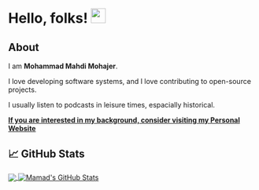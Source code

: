 # Hello, folks! <img src="https://raw.githubusercontent.com/MartinHeinz/MartinHeinz/master/wave.gif" width="30px">

## About

I am **Mohammad Mahdi Mohajer**.

I love developing software systems, and I love contributing to open-source projects.

I usually listen to podcasts in leisure times, espacially historical.

**[If you are interested in my background, consider visiting my Personal Website](https://mamad.me)**

## &#x1f4c8; GitHub Stats

<!-- <a href="https://github.com/mmohajer9/mmohajer9">
  <img align="center" src="https://github-readme-stats.vercel.app/api/top-langs/?username=mmohajer9&hide=tsql,html,css&title_color=ffffff&text_color=c9cacc&icon_color=2bbc8a&bg_color=1d1f21" />
</a>
<a href="https://github.com/mmohajer9/mmohajer9">
  <img align="center" src="https://github-readme-stats.vercel.app/api?username=mmohajer9&show_icons=true&line_height=27&count_private=true&title_color=ffffff&text_color=c9cacc&icon_color=2bbc8a&bg_color=1d1f21" alt="Mamad's GitHub Stats" />
</a>
-->


<a href="https://github.com/mmohajer9/mmohajer9">
  <img align="center" src="https://github-readme-stats.vercel.app/api/top-langs/?username=mmohajer9&hide=tsql,html,css,scss,less" />
</a>

<a href="https://github.com/mmohajer9/mmohajer9">
  <img align="center" src="https://github-readme-stats.vercel.app/api?username=mmohajer9&show_icons=true&line_height=27&count_private=true" alt="Mamad's GitHub Stats" />
</a>
